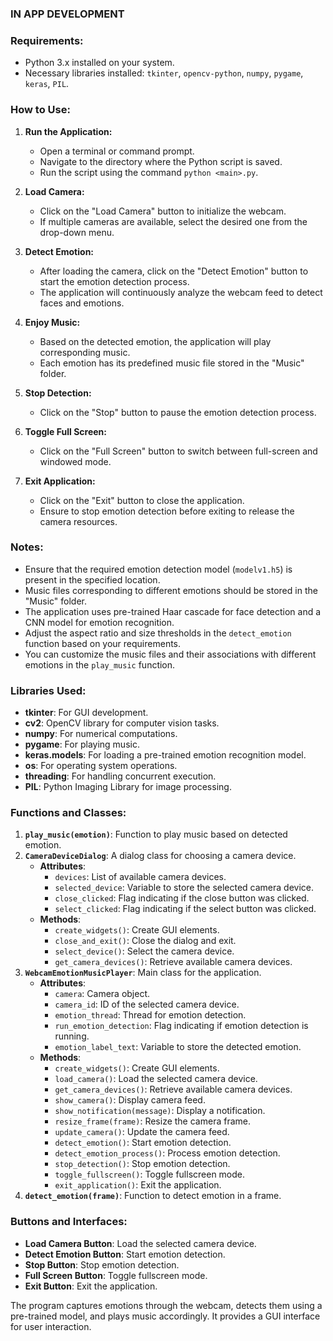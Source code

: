 ### IN APP DEVELOPMENT

### Requirements:
- Python 3.x installed on your system.
- Necessary libraries installed: `tkinter`, `opencv-python`, `numpy`, `pygame`, `keras`, `PIL`.

### How to Use:

1. **Run the Application:**
   - Open a terminal or command prompt.
   - Navigate to the directory where the Python script is saved.
   - Run the script using the command `python <main>.py`.

2. **Load Camera:**
   - Click on the "Load Camera" button to initialize the webcam.
   - If multiple cameras are available, select the desired one from the drop-down menu.

3. **Detect Emotion:**
   - After loading the camera, click on the "Detect Emotion" button to start the emotion detection process.
   - The application will continuously analyze the webcam feed to detect faces and emotions.

4. **Enjoy Music:**
   - Based on the detected emotion, the application will play corresponding music.
   - Each emotion has its predefined music file stored in the "Music" folder.

5. **Stop Detection:**
   - Click on the "Stop" button to pause the emotion detection process.

6. **Toggle Full Screen:**
   - Click on the "Full Screen" button to switch between full-screen and windowed mode.

7. **Exit Application:**
   - Click on the "Exit" button to close the application.
   - Ensure to stop emotion detection before exiting to release the camera resources.

### Notes:
- Ensure that the required emotion detection model (`modelv1.h5`) is present in the specified location.
- Music files corresponding to different emotions should be stored in the "Music" folder.
- The application uses pre-trained Haar cascade for face detection and a CNN model for emotion recognition.
- Adjust the aspect ratio and size thresholds in the `detect_emotion` function based on your requirements.
- You can customize the music files and their associations with different emotions in the `play_music` function.

### Libraries Used:
- **tkinter**: For GUI development.
- **cv2**: OpenCV library for computer vision tasks.
- **numpy**: For numerical computations.
- **pygame**: For playing music.
- **keras.models**: For loading a pre-trained emotion recognition model.
- **os**: For operating system operations.
- **threading**: For handling concurrent execution.
- **PIL**: Python Imaging Library for image processing.

### Functions and Classes:
1. **`play_music(emotion)`**: Function to play music based on detected emotion.
2. **`CameraDeviceDialog`**: A dialog class for choosing a camera device.
    - **Attributes**:
        - `devices`: List of available camera devices.
        - `selected_device`: Variable to store the selected camera device.
        - `close_clicked`: Flag indicating if the close button was clicked.
        - `select_clicked`: Flag indicating if the select button was clicked.
    - **Methods**:
        - `create_widgets()`: Create GUI elements.
        - `close_and_exit()`: Close the dialog and exit.
        - `select_device()`: Select the camera device.
        - `get_camera_devices()`: Retrieve available camera devices.
3. **`WebcamEmotionMusicPlayer`**: Main class for the application.
    - **Attributes**:
        - `camera`: Camera object.
        - `camera_id`: ID of the selected camera device.
        - `emotion_thread`: Thread for emotion detection.
        - `run_emotion_detection`: Flag indicating if emotion detection is running.
        - `emotion_label_text`: Variable to store the detected emotion.
    - **Methods**:
        - `create_widgets()`: Create GUI elements.
        - `load_camera()`: Load the selected camera device.
        - `get_camera_devices()`: Retrieve available camera devices.
        - `show_camera()`: Display camera feed.
        - `show_notification(message)`: Display a notification.
        - `resize_frame(frame)`: Resize the camera frame.
        - `update_camera()`: Update the camera feed.
        - `detect_emotion()`: Start emotion detection.
        - `detect_emotion_process()`: Process emotion detection.
        - `stop_detection()`: Stop emotion detection.
        - `toggle_fullscreen()`: Toggle fullscreen mode.
        - `exit_application()`: Exit the application.
4. **`detect_emotion(frame)`**: Function to detect emotion in a frame.

### Buttons and Interfaces:
- **Load Camera Button**: Load the selected camera device.
- **Detect Emotion Button**: Start emotion detection.
- **Stop Button**: Stop emotion detection.
- **Full Screen Button**: Toggle fullscreen mode.
- **Exit Button**: Exit the application.

The program captures emotions through the webcam, detects them using a pre-trained model, and plays music accordingly. It provides a GUI interface for user interaction.
